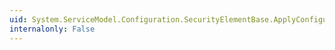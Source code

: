 ```yaml
---
uid: System.ServiceModel.Configuration.SecurityElementBase.ApplyConfiguration(System.ServiceModel.Channels.BindingElement)
internalonly: False
---
```

